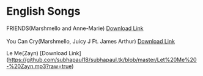 # English Songs

FRIENDS(Marshmello and Anne-Marie) [Download Link](https://github.com/subhapaul18/subhapaul.tk/blob/master/01%20FRIENDS.mp3?raw=true)<br><br>
You  Can Cry(Marshmello, Juicy J Ft. James Arthur) [Download Link](https://github.com/subhapaul18/subhapaul.tk/blob/master/01%20You%20Can%20Cry.mp3?raw=true)<br>

Le Me(Zayn) [Download Link] (https://github.com/subhapaul18/subhapaul.tk/blob/master/Let%20Me%20-%20Zayn.mp3?raw=true)<br>
